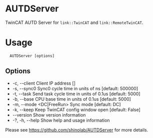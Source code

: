 # AUTDServer

TwinCAT AUTD Server for `link::TwinCAT` and `link::RemoteTwinCAT`.

# Usage

```
  AUTDServer [options]
```

## Options
* -c, --client <client>    Client IP address []
* -s, --sync0 <sync0>      Sync0 cycle time in units of ns [default: 500000]
* -t, --task <task>        Send task cycle time in units of 0.1us [default: 5000]
* -b, --base <base>        CPU base time in units of 0.1us [default: 5000]
* -m, --mode <DC|FreeRun>  Sync mode [default: DC]
* -k, --keep               Keep TwinCAT config window open [default: False]
* --version                Show version information
* -?, -h, --help           Show help and usage information

Please see https://github.com/shinolab/AUTDServer for more details.
